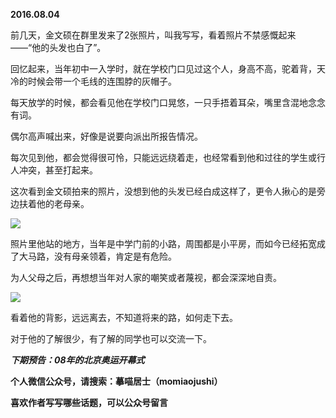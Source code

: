 
          
            
**2016.08.04**

前几天，金文硕在群里发来了2张照片，叫我写写，看着照片不禁感慨起来——“他的头发也白了”。

回忆起来，当年初中一入学时，就在学校门口见过这个人，身高不高，驼着背，天冷的时候会带一个毛线的连围脖的灰帽子。

每天放学的时候，都会看见他在学校门口晃悠，一只手捂着耳朵，嘴里含混地念念有词。

偶尔高声喊出来，好像是说要向派出所报告情况。

每次见到他，都会觉得很可怜，只能远远绕着走，也经常看到他和过往的学生或行人冲突，甚至打起来。

这次看到金文硕拍来的照片，没想到他的头发已经白成这样了，更令人揪心的是旁边扶着他的老母亲。




![](//upload-images.jianshu.io/upload_images/51001-e37771cde4e4bf03.jpg)




照片里他站的地方，当年是中学门前的小路，周围都是小平房，而如今已经拓宽成了大马路，没有母亲领着，肯定是有危险。

为人父母之后，再想想当年对人家的嘲笑或者蔑视，都会深深地自责。



![](//upload-images.jianshu.io/upload_images/51001-31012c18c8cffd69.JPG)




看着他的背影，远远离去，不知道将来的路，如何走下去。

对于他的了解很少，有了解的同学也可以交流一下。


***下期预告：08年的北京奥运开幕式***


**个人微信公众号，请搜索：摹喵居士（momiaojushi）**

**喜欢作者写写哪些话题，可以公众号留言**

          
        